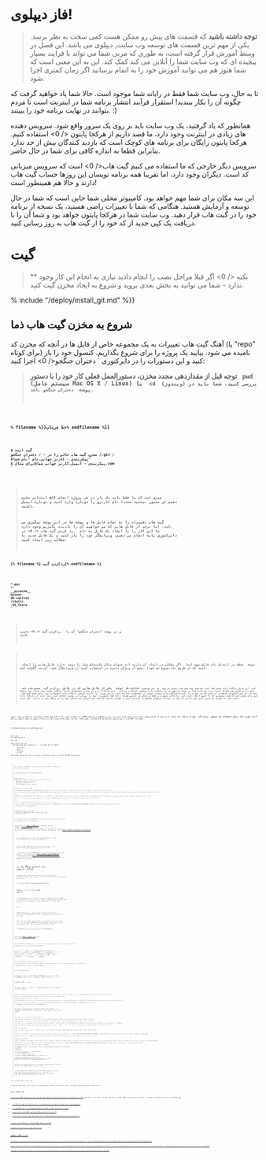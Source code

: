 # فاز دیپلوی!

> **توجه داشته باشید** که قسمت های پیش رو ممکن هست کمی سخت به نظر برسد. یکی از مهم ترین قسمت های توسعه وب سایت, دیپلوی می باشد. این فصل در وسط آموزش قرار گرفته است، به طوری که مربی شما می تواند با فرایند بسیار پیچیده ای که وب سایت شما را آنلاین می کند کمک کند. این به این معنی است که شما هنوز هم می توانید آموزش خود را به اتمام برسانید اگر زمان کمتری اجرا شود.

تا به حال، وب سایت شما فقط در رایانه شما موجود است. حالا شما یاد خواهید گرفت که چگونه آن را بکار ببندید! استقرار فرآیند انتشار برنامه شما در اینترنت است تا مردم بتوانند در نهایت برنامه خود را ببینند. :)

همانطور که یاد گرفتید، یک وب سایت باید بر روی یک سرور واقع شود. سرویس دهنده های زیادی در اینترنت وجود دارد، ما قصد داریم از  هرکجا پایتون </ 0> استفاده کنیم. هرکجا پایتون رایگان برای برنامه های کوچک است که بازدید کنندگان بیش از حد ندارد بنابراین قطعا به اندازه کافی برای شما در حال حاضر.</p> 

سرویس دیگر خارجی که ما استفاده می کنیم  گیت هاب</ 0> است که سرویس میزبانی کد است. دیگران وجود دارد، اما تقریبا همه برنامه نویسان این روزها حساب گیت هاب دارند و حالا هم همینطور است!</p> 

این سه مکان برای شما مهم خواهد بود. کامپیوتر محلی شما جایی است که شما در حال توسعه و آزمایش هستید. هنگامی که شما با تغییرات راضی هستید، یک نسخه از برنامه خود را در گیت هاب قرار دهید. وب سایت شما در هرکجا پایتون خواهد بود و شما آن را با دریافت یک کپی جدید از کد خود را از گیت هاب به روز رسانی کنید.

# گیت

> ** نکته </ 0> اگر قبلا مراحل نصب را انجام دادید نیازی به انجام این کار وجود ندارد - شما می توانید به بخش بعدی بروید و شروع به ایجاد مخزن گیت کنید.</p> </blockquote> 
> 
> % include "/deploy/install_git.md" %}}
> 
> ## شروع به مخزن گیت هاب ذما
> 
> آهنگ گیت هاب تغییرات به یک مجموعه خاص از فایل ها در آنچه که مخزن کد (یا "repo" برای کوتاه) نامیده می شود. بیایید یک پروژه را برای شروع بگذاریم. کنسول خود را باز کنید و این دستورات را در دایرکتوری ` دختران جنگجو</ 0> اجرا کنید:</p>

<blockquote>
  <p><strong> توجه </ 0> قبل از مقداردهی مجدد مخزن، دستورالعمل فعلی کار خود را با دستور <code> pwd </ 1> (سیستم عامل Mac OS X / Linux) یا <code> cd </ 1> (ویندوز) بررسی کنید. شما باید در پوشه <code> دختران جنگجو</ 0> باشد.</p>
</blockquote>

<p>% filename %}}خط فرمان% endfilename %}}</p>

<pre><code>$ گیت اینت
مخزن گیت هاب خالی را در ~ / دختران جنگجو /.git /
$پیکربندی - کاربر جهانی.نام "نام شما"
$ پیکربندی - ایمیل.کاربر جهانی شما@برای مثال.com
`</pre> 
> 
> ابتدایی مخزن git چیزی است که ما فقط باید یک بار در هر پروژه انجام دهیم (و مجبور نیستید مجددا نام کاربری را دوباره وارد کنید و دوباره ایمیل کنید).
> 
> گیت هاب تغییرات را به تمام فایل ها و پوشه ها در این پوشه پیگیری می کند، اما برخی از فایل هایی که می خواهیم آن را نادیده بگیریم وجود دارد. ما این کار را با ایجاد یک فایل به نام `.رد کردن گیت هاب </ 0> در دایرکتوری پایه انجام می دهیم. ویرایشگر خود را باز کنید و یک فایل جدید با مطالب زیر ایجاد کنید:</p>

<p>{% filename %}.ردکردن گیت{% endfilename %}</p>

<pre><code>*.pyc
*~
__pycache__
myvenv
db.sqlite3
/static
.DS_Store
`</pre> 
> 
> و در پوشه "دختران جنگجو" آن را `.ردکردن گیت </ 0> ذخیره کنید.</p>

<blockquote>
  <p><strong> توجه </ 0> نقطه در ابتدای نام فایل مهم است!  اگر مشکلی در ایجاد آن دارید (به عنوان مثال مکینتاش شما را دوست ندارد فایل هایی را ایجاد کنید که از طریق یاب شروع می شود)، سپس از ویژگی ذخیره در استفاده کنید در ویرایشگر خود. آن ضد گلوله است.</p>
  
  <p><strong> توجه </ 0> یکی از فایل هایی که در فایل <code>.ردکردن گیت </ 1> مشخص شده است <code> db.sqlite3 </ 1> است. این فایل پایگاه داده محلی شما است، که همه پست های شما ذخیره می شود. ما نمی خواهیم این را به مخزن خود اضافه کنیم؛ زیرا وب سایت شما در هرجا پایتون از یک پایگاه داده متفاوت استفاده می کند.  این پایگاه داده می تواند اسکیولایت مانند دستگاه توسعه خود باشد، اما معمولا شما از یک مای اسکیوال استفاده می کنید که می تواند با بازدیدکنندگان سایت بسیار بیشتر از اسکیولایت مقابله کند. در هر صورت، با نادیده گرفتن پایگاه داده اسکیولایت خود برای نسخه گیت هاب، این بدان معنی است که همه پستهایی که تا کنون ایجاد کرده اید، ماندگار میشوند و فقط در محلی در دسترس هستند، اما شما مجبورید آنها را دوباره در تولید اضافه کنید. شما باید از پایگاه داده محلی خود به عنوان یک زمین بازی خوب که در آن شما می توانید چیزهای مختلف را آزمایش کنید و نگران نباشید که شما قصد ارسال پست واقعی خود را از وبلاگ خود را دارید، فکر کنید.</p>
</blockquote>

<p>ایده خوبی است برای استفاده از دستور <code> وضعیت گیت </ 0> قبل از اینکه <code> گیت اضافه </ 0> یا هر زمان که خودتان مطمئن نیستید از چه چیزی تغییر کرده اید. این به جلوگیری از هر گونه شگفتی از اتفاق می افتد، مانند فایل های اشتباه اضافه شده یا مرتکب می شوند. دستور <code> وضعیت گیت </ 0> اطلاعاتی را در مورد هر گونه فایل های غیر قابل شناسایی / تغییر یافته / مرتب شده، وضعیت شاخه و موارد دیگر باز می گرداند. خروجی باید شبیه به موارد زیر باشد:</p>

<p>% filename %}}خط فرمان% endfilename %}}</p>

<pre><code>وضعیت $ گیت
در شاخه کارشناسی ارشد

تعهد اولیه

فایل های غیرقابل پیگیری:
   (استفاده از "گیت اضافه کردن <file> ..." برای شامل در آنچه متعهد خواهد شد)

         .ردکردن گیت
         وبلاگ/
         مدیریت.py
         مکان من/

هیچ چیز اضافه نشده به مرتکب شدن اما فایل های غیرقابل مشاهده موجود (استفاده از "git add" برای ردیابی)
`</pre> 
> 
> و در نهایت ما تغییرات ما را ذخیره می کنیم. به کنسول خود بروید و این دستورات را اجرا کنید:
> 
> % filename %}}خط فرمان %endfilename %}}
> 
>     $همه گیت --همه .
>     $فرمان گیت -m "برنامه دیجانگو دختران من، برای اولین بار متعهد"
>       [...]
>       13 فایل تغییر کرده است، 200 درج (+)
>       ایجاد حالت 100644. ردکردن گیت
>       [...]
>       ایجاد حالت 100644 سایت من / wsgi.py
>       `` `
>     
>     
>     ## فشار دادن کد خود به گیت هاب
>     
>     به [GitHub.com] بروید (https://www.github.com) و ثبت نام کنید تا یک حساب کاربری جدید رایگان ایجاد کنید. (اگر قبلا این کار را در آمادگی کارگاه انجام دادید، این عالی است!)
>     
>     سپس یک مخزن جدید ایجاد کنید، آن را به نام "my-first-blog" بدهید. از کادر انتخاب "مقداردهی اولیه با من را بخوان" را بدون علامت چک کنید، گزینه ".ردکردن گیت" را خالی بگذارید (ما این کار را به صورت دستی انجام داده ایم) و مجوز را به عنوان هیچ می گذاریم.
>     
>     <0 />
>     
>     & gt؛ ** نکته ** نام 'اولین وبلاگ من` مهم است - شما می توانید چیزی دیگری را انتخاب کنید، اما در دستورالعمل های زیر بارها اتفاق می افتد و شما باید هر بار آن را جایگزین کنید. این احتمالا ساده تر است که فقط با نام "اولین وبلاگ من" قرار بگیرد.
>     
>     در صفحه بعد، آدرس اینترنتی کلون ریپو شما نشان داده می شود. نسخه "HTTPS" را انتخاب کنید، آن را کپی کنید و مدت کوتاهی آن را در ترمینال قرار می دهیم:
>     
>     <0 />
>     
>     حالا ما باید مخزن Git را بر روی رایانه خود بسازیم تا در گیت هاب یکپارچه شود.
>     
>     زیر را در کنسول خود بنویسید (با نام کاربری که در هنگام ایجاد حساب GitHub خود وارد کردید، جایگزین `&lt;your-github-username&gt; 'با نام کاربری خود وارد کنید، اما بدون زاویه مطابق):
>     
>     % filename %}}خط فرمان% endfilename %}}
>     
> 
> $ گیت از راه دور منشا اضافه کنیدhttps://github.com/<your-github-username>/اولین وبلاگ من.گیت $ فشار گیت -u اصلی استاد
> 
>     <br />نام کاربری و رمز عبور GitHub خود را وارد کنید و باید چیزی شبیه به این را ببینید:
>     
>     {٪ filename٪} خط فرمان {٪ endfilename٪}
>     
> 
> نام کاربری برای 'https://github.com': hjwp رمز عبور برای 'https: //hjwp@github.com': شمارش اشیاء: 6، انجام شده است. نوشتن اشیاء: 100٪ (6/6)، 200 بایت | 0 بایت / ثانیه، انجام شده است. مجموع 3 (دلتا 0)، استفاده مجدد 0 (دلتا 0) برای https://github.com/hjwp/my-first-blog.git
> 
> - [شاخه جدید] استاد -> استاد کارشناسی ارشد برای راه انداختن استاد شاخه از راه دور از مبدأ تنظیم شده است.
> 
>     <br />& lt؛! - TODO: ممکن است کلیدهای SSH در حزب نصب نصب شود و نقطه PPL که آن را به یک پسوند نرسیده است - & gt؛
>     
>     کد شما در حال حاضر در GitHub است. برو و بررسیش کن!  شما این را در شرکت خوبی خواهید یافت - [جانگاو] (https://github.com/django/django)، [دختران آموزش یونانی] (https://github.com/DjangoGirls/tutorial) و بسیاری دیگر از بزرگ پروژه های نرم افزاری منبع باز نیز کد خود را در GitHub میزبانی می کنند. :)
>     
>     
>     # راه اندازی وبلاگ ما در هرکجا پایتون
>     
>     & gt؛ ** توجه داشته باشید ** شما ممکن است قبلا یک حساب هرکجا پایتون قبل از مراحل نصب نصب کرده باشید - در صورت لزوم، نیازی به انجام آن دوباره نیست.
>     
>     {٪ include "/deploy/signup_pythonanywhere.md"٪}
>     
>     
>     ## کشیدن کد ما را در هرکچا پایتون
>     
>     هنگامی که شما برای هرکچا پایتون ثبت نام کرده اید، به صفحه داشبورد یا صفحه کنسول خود منتقل خواهید شد. گزینه ای برای راه اندازی یک کنسول باش را انتخاب کنید - این نسخه هرکجا پایتون یک کنسول است، درست همانند یک رایانه.
>     
>     <0 />
>     
>     & gt؛ ** توجه داشته باشید ** هرکجا پایتون بر روی لینوکس است، بنابراین اگر شما در ویندوز هستید، کنسول کمی کمی متفاوت با رایانه شما خواهد بود.
>     
>     بیایید کد ما را از گیت هاب و به هرکجا پایتون بکشیم، با ایجاد "کلون" از مخزن ما. زیر را در console در هرکجا پایتون بنویسید (فراموش نکنید که از نام کاربری گیت هاب خود به جای `` 0> `استفاده کنید):
>     
>     ٪ filename٪}} خط فرمان هرکجا پایتون ٪ endfilename٪}}
>     
> 
> کلون $ گیت https://github.com/<your-github-username>/اولین وبلاگ من.گیت
> 
>     <br />این یک کپی از کد شما را در هرکجا پایتون کشف می کند. با تایپ کردن «درخت اول من-وبلاگ»، آن را چک کنید
>     
>     filename٪}} خط فرمان هرکجا پایتون% endfilename٪}}
>     
> 
> $ اولین وبلاگ من اولین وبلاگ من / ├── وبلاگ │ ├── ** اینت </ 0>.py │ ├── مدیر.py │ ├── مهاجرت │ │ ├── 0001_اولیه.py │ │ └── ** اینت </ 0>.py │ ├── مدل.py │ ├── تستها.py │ └──نمایشها.py ├── مدیریت.py └─────────────      ├── ** init </ 0>.py      ├── تنظیمات.py      ├── urls.py      └──wsgi.py</p> 
> 
>     <br /><br />### ایجاد مجازی مجازی در هرکجا پایتون
>     
>     درست همانطور که در رایانه خودتان انجام دادید، می توانید یک مجله مجازی در هرکجا پایتون ایجاد کنید. در کنسول باش تایپ کنید:
>     
>     ٪ filename٪}}خط فرمان هرکجا پایتون٪ endfilename٪}}
>     
> 
> $ سی دی اولین وبلاگ من
> 
> $ مجازی--پایتون= پایتون3.6 myvenv virtualenv در حال اجرا با مترجم /usr/bin/پایتون3.6 [...] نصب ابزار نصب، pip... انجام شد.
> 
> $ myvenv / bin / فعال شد
> 
> (مای ون) $ pip نصب جنگجو~ = 1.11.0 جمع آوری جانگاو [...] موفق به نصب جنگجو -1.11.3 شد
> 
>     <br /><br />& gt؛ ** نکته ** مرحله `پیپ نصب` می تواند چند دقیقه طول بکشد.  صبر، صبر و شکیبایی!  اما اگر بیش از پنج دقیقه طول بکشد، چیزی اشتباه است.  از مربی خود بپرسید.
>     
>     & lt؛! - انجام دادن: فکر کردن در مورد استفاده از الزامات.متنی به جای نصب pip.-- & gt؛
>     
>     ### ایجاد پایگاه داده در هرکجا پاتیتون
>     
>     در اینجا چیز دیگری است که بین کامپیوتر و سرور شما متفاوت است: از یک پایگاه داده متفاوت استفاده می کند. بنابراین حساب های کاربری و پست ها می توانند بر روی سرور و رایانه شما متفاوت باشند.
>     
>     همانطور که ما در کامپیوتر خودمان انجام دادیم، گام را برای مقداردهی اولیه پایگاه داده در سرور با "migrate" و "createuperuser" تکرار می کنیم:
>     
>     {٪ filename٪}} خط فرمان هرکجا پایتون{٪ endfilename٪}}
>     
> 
> (مای ون) $ پایتونمدیریت.py مهاجرت کنید عملیات انجام شده: [...]    اعمال بخشها.0001_initial... OK (مای ون) $ پایتون مدیریت.بدنبال ایجاد ناگهانی
> 
>     <br />## انتشار وبلاگ ما به عنوان یک برنامه وب
>     
>     حالا کد ما در هرکجا پایتون است، مجازی ما آماده است و پایگاه داده مقداردهی اولیه شده است. ما آماده انتشار آن به عنوان یک برنامه وب هستیم!
>     
>     با کلیک بر روی آرم خود، به صفحه داشبورد هرکجا پایتون ، سپس روی برگه ** وب** کلیک کنید. در نهایت، ضربه ** اضافه کردن یک برنامه وب جدید **.
>     
>     پس از تایید نام دامنه خود، ** تنظیمات دستی ** را انتخاب کنید (N.B. - * نه * گزینه "جنگجو") در گفتگو. بعد ** پایتون 3.6 ** را انتخاب کنید و برای پایان دادن به جادوگر روی ادامه کلیک کنید.
>     
>     & gt؛ ** توجه داشته باشید ** مطمئن شوید گزینه "پیکربندی دستی" را انتخاب کرده اید، نه "جنگجو". ما برای راه اندازی هرکجا پایتون جنگجو به طور پیش فرض خیلی خوشحالیم. ؛-)
>     
>     
>     ### تنظیم مجازی مجازی
>     
>     شما برای صفحه وب خود به صفحه پیکربندی هرکجا پایتون منتقل می شوید، که در آن شما باید هر زمان که بخواهید به برنامه در سرور تغییر دهید، بروید.
>     
>     <0 />
>     
>     در بخش "مجازی "، روی متن قرمز که می گوید "مسیر را به مجازی وارد کنید" را کلیک کنید، و وارد کنید "/ home / &lt;your-PythonAnywhere-username&gt; / اولین وبلاگ من / مای ون/`. قبل از حرکت به مسیر، مسیر جعبه آبی را با علامت گذاری کنید.
>     
>     & gt؛ ** توجه * نام کاربری هرکجا پایتون خود را به صورت مناسب جایگزین کنید. اگر اشتباهی کردید، هرکجا پایتون یک هشدار کوچک را به شما نشان می دهد.
>     
>     
>     ### پیکربندی فایل WSGI
>     
>     جانگو با استفاده از پروتکل WSGI، یک استاندارد برای خدمت به وب سایت ها با استفاده از پایتون، که هرکجا پایتون پشتیبانی می کند، کار می کند. نحوه پیکربندی هرکجا پایتون ما برای شناسایی وبلاگ ما با استفاده از جنگجو با ویرایش یک فایل پیکربندی WSGI است.
>     
>     بر روی پیوند "فایل پیکربندی WSGI" (در بخش "کد" در بالای صفحه کلیک کنید - آن را به نام `/var/www/&lt;your-PythonAnywhere-username&gt;_pythonanywhere_com_wsgi.py`), نامگذاری کنید) و شما خواهید بود گرفته شده به یک ویرایشگر.
>     
>     تمام مطالب را حذف کنید و آنها را با موارد زیر جایگزین کنید:
>     
>     {٪ filename٪} & amp؛ lt؛ your-username & amp؛ gt؛ _pythonanywhere_com_wsgi.py {٪ endfilename٪}
>     `` `پایتون
>     واردات os
>     واردات سیستم
>     
>     مسیر = os.مسیر.فرستنده ('~ / my-first-blog')
>     اگر مسیر در sys.path نیست:
>          sys.مسیر.اضافه کردن (مسیر)
>     
>     os.environ ['DJANGO_SETTINGS_MODULE'] = 'سایت من.موقعیت'
>     
>     از جنگجو.هسته.wsgi وارد گرفتن _wsgi_ابزارها
>     از جنگجو.contrib.staticfiles.هندلر واردات فایل مدیریت استاتیک
>     ابزارها = فایل مدیریت استاتیک (get_wsgi_application ())
>     
> 
> این کار این است که هرکجا پایتون را در جایی که برنامه وب ما زندگی می کند و نام پرونده تنظیمات جنگو است، بفرستیم.
> 
>  فایل مدیریت استاتیک </ 0> برای مقابله با CSS ما است. این فرمان <code> اجرا سرور </ 0> به طور خودکار برای شما در حین توسعه محلی مراقبت می شود. بعدا در مورد آموزش فایل های استاتیک کمی بیشتر توضیح خواهیم داد، وقتی CSS را برای سایت ما ویرایش میکنیم.</p>

<p>هیت <strong> ذخیره </ 0> و سپس به برگه <strong> وب </ 0> بروید.</p>

<p>همه ما انجام شده است! دکمه بزرگ سبز <strong> بارگیری مجدد </ 0> را فشار دهید و شما قادر به مشاهده برنامه خود خواهید بود. یک پیوند به آن در بالای صفحه پیدا خواهید کرد.</p>

<h2>نکات اشکال زدایی</h2>

<p>اگر هنگام تلاش برای بازدید از سایت خود خطایی را مشاهده کردید، اولین مکان برای جستجوی برخی از اطلاعات خطایابی در <strong> خطا در ورود </ 0> وجود دارد. پیوند این را در هرکجا پایتون <a href="https://www.pythonanywhere.com/web_app_setup/"> برگه وب </ 0> پیدا خواهید کرد. ببینید اگر پیام های خطا در آنجا وجود داشته باشد؛ آخرین آنها در پایین هستند. مشکلات رایج عبارتند از:</p>

<ul>
<li><p>فراموش کردن یکی از مراحل انجام شده در کنسول: ایجاد مجازی، فعال کردن آن، نصب کردن جانگو در آن، مهاجرت به پایگاه داده.</p></li>
<li><p>اشتباه در مسیر مجازی در برگه وب - معمولا یک پیام خطای قرمز کوچک وجود دارد، اگر یک مشکل وجود دارد.</p></li>
<li><p>اشتباه در فایل پیکربندی WSGI - آیا مسیر را به پوشه اولین وبلاگ من درست کردم?</p></li>
<li><p>آیا همان نسخه پایتون را برای مجازی خود انتخاب کردید همانطور که برای برنامه وب خود انجام دادید؟ هر دو باید 3.6 باشد.</p></li>
</ul>

<p>همچنین برخی از نکات اشکال زدائی کلی <a href="https://www.pythonanywhere.com/wiki/DebuggingImportError"> در ویکی هرکجا پایتون </ 0> وجود دارد.</p>

<p>و به یاد داشته باشید، مربی شما برای کمک به اینجا است!</p>

<h1>تو زندگی میکنی!</h1>

<p>صفحه پیش فرض سایت شما باید بگوید "این کار کرده است!" درست همانطور که در رایانه محلی شماست. سعی کنید <code> / مدیر / </ 0> را به انتهای آدرس اینترنتی اضافه کنید و به سایت مدیریت برسید. با نام کاربری و رمز عبور وارد شوید و ببینید که می توانید پست های جدید را در سرور اضافه کنید.</p>

<p>هنگامی که چند پست ایجاد شده دارید می توانید به تنظیم محلی خود (نه هرکجا پایتون) بازگردید. از اینجا باید تنظیمات محلی خود را انجام دهید تا تغییرات ایجاد کنید. این یک گردش کار مشترک در توسعه وب است - تغییرات را به صورت محلی انجام دهید، این تغییرات را به گیت هاب فشار دهید و تغییرات خود را به سرور وب زنده خود بکشید. این به شما اجازه می دهد بدون شکستن وب سایت زنده خود کار کنید و آزمایش کنید. خیلی خن?</p>

<p><em> بزرگ </ 0> خودت را در پشت بگذار! استقرار سرور یکی از پیچیده ترین قسمت های توسعه وب است و اغلب مردم چند روز قبل از اینکه کارشان را انجام دهند، آنها را می گیرد. اما شما سایت خود را در زندگی واقعی، در اینترنت واقعی، درست مثل این است!</p>
